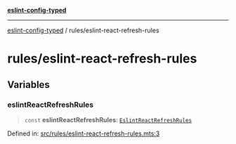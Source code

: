 [**eslint-config-typed**](../README.md)

---

[eslint-config-typed](../README.md) / rules/eslint-react-refresh-rules

# rules/eslint-react-refresh-rules

## Variables

### eslintReactRefreshRules

> `const` **eslintReactRefreshRules**: [`EslintReactRefreshRules`](../types/rules/eslint-react-refresh-rules.md#eslintreactrefreshrules)

Defined in: [src/rules/eslint-react-refresh-rules.mts:3](https://github.com/noshiro-pf/eslint-config-typed/blob/main/src/rules/eslint-react-refresh-rules.mts#L3)
